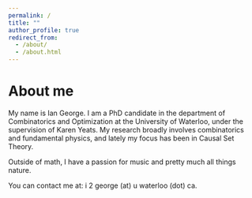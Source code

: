 ```yaml
---
permalink: /
title: ""
author_profile: true
redirect_from: 
  - /about/
  - /about.html
---
```


About me
======
My name is Ian George.  I am a PhD candidate in the department of Combinatorics and Optimization at the University of Waterloo, under the supervision of Karen Yeats.  My research broadly involves combinatorics and fundamental physics, and lately my focus has been in Causal Set Theory.

Outside of math, I have a passion for music and pretty much all things nature.

You can contact me at: i 2 george (at) u waterloo (dot) ca.